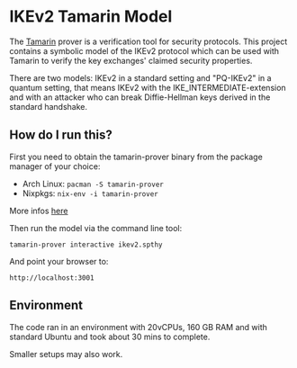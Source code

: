 # IKEv2 Tamarin Model

The [Tamarin](https://tamarin-prover.github.io/) prover is a verification tool
for security protocols. This project contains a symbolic model of the IKEv2
protocol which can be used with Tamarin to verify the key exchanges' claimed
security properties.

There are two models:
IKEv2 in a standard setting and "PQ-IKEv2" in a quantum setting, that means IKEv2 with the IKE_INTERMEDIATE-extension and with an attacker who can break Diffie-Hellman keys derived in the standard handshake.

## How do I run this?

First you need to obtain the tamarin-prover binary from the package manager
of your choice:
* Arch Linux: `pacman -S tamarin-prover`
* Nixpkgs: `nix-env -i tamarin-prover`

More infos [here](https://tamarin-prover.github.io/manual/book/002_installation.html)

Then run the model via the command line tool:

	tamarin-prover interactive ikev2.spthy

And point your browser to:

	http://localhost:3001

## Environment

The code ran in an environment with 20vCPUs, 160 GB RAM and with standard Ubuntu and took about 30 mins to complete.

Smaller setups may also work.
